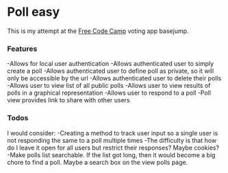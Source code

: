# Poll easy

This is my attempt at the [Free Code Camp](http://www.freecodecamp.com/) voting app basejump.

### Features

-Allows for local user authentication
-Allows authenticated user to simply create a poll
-Allows authenticated user to define poll as private, so it will only be accessible by the url
-Allows authenticated user to delete their polls
-Allows user to view list of all public polls
-Allows user to view results of polls in a graphical representation
-Allows user to respond to a poll
-Poll view provides link to share with other users

### Todos
I would consider:
-Creating a method to track user input so a single user is not responding the same to a poll multiple times
  -The difficulty is that how do I leave it open for all users but restrict their responses? Maybe cookies?
-Make polls list searchable. If the list got long, then it would become a big chore to find a poll. Maybe a search box on the view polls page.
